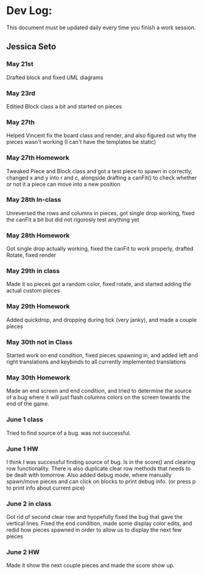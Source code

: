 # Dev Log:

This document must be updated daily every time you finish a work session.

## Jessica Seto

### May 21st
Drafted block and fixed UML diagrams

### May 23rd
Editied Block class a bit and started on pieces

### May 27th
Helped Vincent fix the board class and render, and also figured out why the pieces wasn't working (I can't have the templates be static)

### May 27th Homework
Tweaked Piece and Block class and got a test piece to spawn in correctly, changed x and y into r and c, alongside drafting a canFit() to check whether or not it a piece can move into a new position

### May 28th In-class
Unreversed the rows and columns in pieces, got single drop working, fixed the canFit a bit but did not rigorosly test anything yet

### May 28th Homework
Got single drop actually working, fixed the canFit to work properly, drafted Rotate, fixed render

### May 29th in class
Made it so pieces got a random color, fixed rotate, and started adding the actual custom pieces

### May 29th Homework
Added quickdrop, and dropping during tick (very janky), and made a couple pieces

### May 30th not in Class
Started work on end condition, fixed pieces spawning in, and added left and right translations and keybinds to all currently implemented translations

### May 30th Homework
Made an end screen and end condition, and tried to determine the source of a bug where it will just flash columns colors on the screen towards the end of the game.

### June 1 class
Tried to find source of a bug. was not successful.

### June 1 HW
I think I was successful finding source of bug. Is in the score() and clearing row functionality. There is also duplicate clear row methods that needs to be dealt with tomorrow. Also added debug mode, where manually spawn/move pieces and can click on blocks to print debug info. (or press p to print info about current pice)

### June 2 in class
Got rid of second clear row and hyopefully fixed the bug that gave the vertical lines. Fixed the end condition, made some display color edits, and redid how pieces spawned in order to allow us to display the next few pieces

### June 2 HW
Made it show the next couple pieces and made the score show up. 
